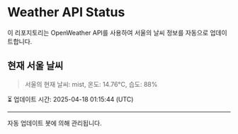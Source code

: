 
# Weather API Status

이 리포지토리는 OpenWeather API를 사용하여 서울의 날씨 정보를 자동으로 업데이트합니다.

## 현재 서울 날씨
> 서울의 현재 날씨: mist, 온도: 14.76°C, 습도: 88%

⏳ 업데이트 시간: 2025-04-18 01:15:44 (UTC)

---
자동 업데이트 봇에 의해 관리됩니다.
